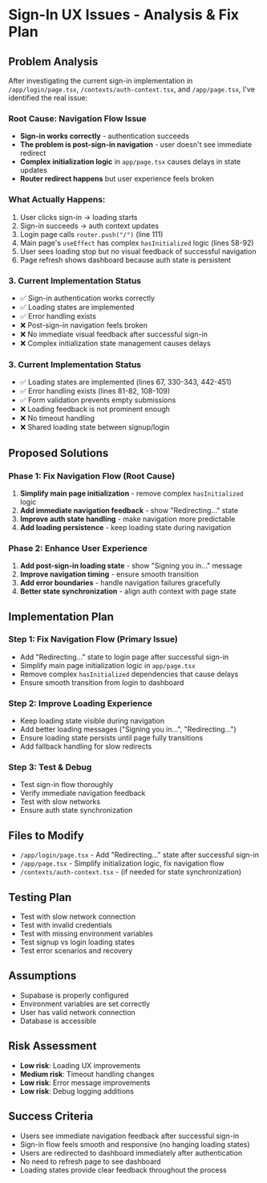 # Sign-In UX Issues - Analysis & Fix Plan

## Problem Analysis

After investigating the current sign-in implementation in `/app/login/page.tsx`, `/contexts/auth-context.tsx`, and `/app/page.tsx`, I've identified the real issue:

### Root Cause: Navigation Flow Issue
- **Sign-in works correctly** - authentication succeeds
- **The problem is post-sign-in navigation** - user doesn't see immediate redirect
- **Complex initialization logic** in `app/page.tsx` causes delays in state updates
- **Router redirect happens** but user experience feels broken

### What Actually Happens:
1. User clicks sign-in → loading starts
2. Sign-in succeeds → auth context updates  
3. Login page calls `router.push("/")` (line 111)
4. Main page's `useEffect` has complex `hasInitialized` logic (lines 58-92)
5. User sees loading stop but no visual feedback of successful navigation
6. Page refresh shows dashboard because auth state is persistent

### 3. Current Implementation Status
- ✅ Sign-in authentication works correctly
- ✅ Loading states are implemented 
- ✅ Error handling exists
- ❌ Post-sign-in navigation feels broken
- ❌ No immediate visual feedback after successful sign-in
- ❌ Complex initialization state management causes delays

### 3. Current Implementation Status
- ✅ Loading states are implemented (lines 67, 330-343, 442-451)
- ✅ Error handling exists (lines 81-82, 108-109)
- ✅ Form validation prevents empty submissions
- ❌ Loading feedback is not prominent enough
- ❌ No timeout handling
- ❌ Shared loading state between signup/login

## Proposed Solutions

### Phase 1: Fix Navigation Flow (Root Cause)
1. **Simplify main page initialization** - remove complex `hasInitialized` logic
2. **Add immediate navigation feedback** - show "Redirecting..." state
3. **Improve auth state handling** - make navigation more predictable
4. **Add loading persistence** - keep loading state during navigation

### Phase 2: Enhance User Experience  
1. **Add post-sign-in loading state** - show "Signing you in..." message
2. **Improve navigation timing** - ensure smooth transition
3. **Add error boundaries** - handle navigation failures gracefully
4. **Better state synchronization** - align auth context with page state

## Implementation Plan

### Step 1: Fix Navigation Flow (Primary Issue)
- Add "Redirecting..." state to login page after successful sign-in
- Simplify main page initialization logic in `app/page.tsx`
- Remove complex `hasInitialized` dependencies that cause delays
- Ensure smooth transition from login to dashboard

### Step 2: Improve Loading Experience
- Keep loading state visible during navigation
- Add better loading messages ("Signing you in...", "Redirecting...")
- Ensure loading state persists until page fully transitions
- Add fallback handling for slow redirects

### Step 3: Test & Debug
- Test sign-in flow thoroughly
- Verify immediate navigation feedback
- Test with slow networks
- Ensure auth state synchronization

## Files to Modify
- `/app/login/page.tsx` - Add "Redirecting..." state after successful sign-in
- `/app/page.tsx` - Simplify initialization logic, fix navigation flow
- `/contexts/auth-context.tsx` - (if needed for state synchronization)

## Testing Plan
- Test with slow network connection
- Test with invalid credentials
- Test with missing environment variables
- Test signup vs login loading states
- Test error scenarios and recovery

## Assumptions
- Supabase is properly configured
- Environment variables are set correctly
- User has valid network connection
- Database is accessible

## Risk Assessment
- **Low risk**: Loading UX improvements
- **Medium risk**: Timeout handling changes
- **Low risk**: Error message improvements
- **Low risk**: Debug logging additions

## Success Criteria
- Users see immediate navigation feedback after successful sign-in
- Sign-in flow feels smooth and responsive (no hanging loading states)
- Users are redirected to dashboard immediately after authentication
- No need to refresh page to see dashboard
- Loading states provide clear feedback throughout the process